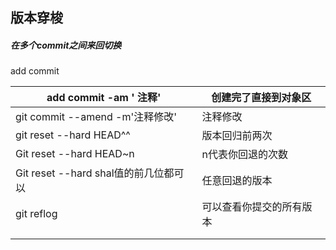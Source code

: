 ## 版本穿梭

##### 在多个commit之间来回切换

add commit

| add commit -am ' 注释'                | 创建完了直接到对象区     |
| ------------------------------------- | ------------------------ |
| git commit --amend -m'注释修改'       | 注释修改                 |
| git reset --hard HEAD^^               | 版本回归前两次           |
| Git reset --hard HEAD~n               | n代表你回退的次数        |
| Git reset --hard shal值的前几位都可以 | 任意回退的版本           |
| git  reflog                           | 可以查看你提交的所有版本 |
|                                       |                          |
|                                       |                          |

